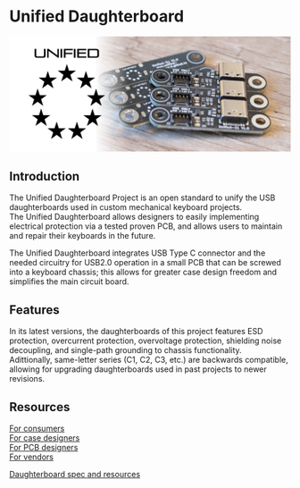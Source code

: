 # Unified Daughterboard

![Banner](/_media/uDB-S1-banner.jpg)

## Introduction
The Unified Daughterboard Project is an open standard to unify the USB daughterboards used in custom mechanical keyboard projects.  
The Unified Daughterboard allows designers to easily implementing electrical protection via a tested proven PCB, and allows users to maintain and repair their keyboards in the future.  
  
The Unified Daughterboard integrates USB Type C connector and the needed circuitry for USB2.0 operation in a small PCB that can be screwed into a keyboard chassis; this allows for greater case design freedom and simplifies the main circuit board.


## Features
In its latest versions, the daughterboards of this project features ESD protection, overcurrent protection, overvoltage protection, shielding noise decoupling, and single-path grounding to chassis functionality.  
Adittionally, same-letter series (C1, C2, C3, etc.) are backwards compatible, allowing for upgrading daughterboards used in past projects to newer revisions.  

## Resources

[For consumers](info-consumer.md)  
[For case designers](info-designer-case.md)  
[For PCB designers](info-designer-pcb.md)  
[For vendors](info-vendor.md)  
  
[Daughterboard spec and resources](db-spec-list.md)  


